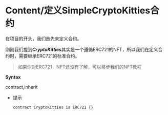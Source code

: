 # Content/定义SimpleCryptoKitties合约

在项目的开头，我们首先来定义合约。

刚刚我们提到***CryptoKitties***其实是一个遵循ERC721的NFT，所以我们在定义合约时，需要继承ERC721的标准合约。

> 如果你对ERC721，NFT还没有了解，可以移步我们的NFT教程
> 

**Syntax**

contract,inherit

- 提示
    
    ```solidity
    contract CryptoKitties is ERC721 {}
    ```